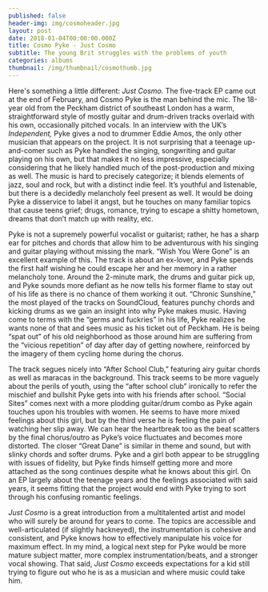 ```yaml
---
published: false
header-img: img/cosmoheader.jpg
layout: post
date: 2018-01-04T00:00:00.000Z
title: Cosmo Pyke - Just Cosmo
subtitle: The young Brit struggles with the problems of youth
categories: albums
thumbnail: /img/thumbnail/cosmothumb.jpg
---
```

<p>Here's something a little different:<em> Just Cosmo. </em>The five-track EP came out at the end of February, and Cosmo Pyke is the man behind the mic. The 18-year old from the Peckham district of southeast London has a warm, straightforward style of mostly guitar and drum-driven tracks overlaid with his own, occasionally pitched vocals. In an interview with the UK&rsquo;s <em>Independent, </em>Pyke gives a nod to drummer Eddie Amos, the only other musician that appears on the project. It is not surprising that a teenage up-and-comer such as Pyke handled the singing, songwriting and guitar playing on his own, but that makes it no less impressive, especially considering that he likely handled much of the post-production and mixing as well. The music is hard to precisely categorize; it blends elements of jazz, soul and rock, but with a distinct indie feel. It&rsquo;s youthful and listenable, but there is a decidedly melancholy feel present as well. It would be doing Pyke a disservice to label it angst, but he touches on many familiar topics that cause teens grief; drugs, romance, trying to escape a shitty hometown, dreams that don&rsquo;t match up with reality, etc.&nbsp;</p>
<p>Pyke is not a supremely powerful vocalist or guitarist; rather, he has a sharp ear for pitches and chords that allow him to be adventurous with his singing and guitar playing without missing the mark. &ldquo;Wish You Were Gone&rdquo; is an excellent example of this. The track is about an ex-lover, and Pyke spends the first half wishing he could escape her and her memory in a rather melancholy tone. Around the 2-minute mark, the drums and guitar pick up, and Pyke sounds more defiant as he now tells his former flame to stay out of his life as there is no chance of them working it out. &ldquo;Chronic Sunshine,&rdquo; the most played of the tracks on SoundCloud, features punchy chords and kicking drums as we gain an insight into why Pyke makes music. Having come to terms with the &ldquo;germs and fuckries&rdquo; in his life, Pyke realizes he wants none of that and sees music as his ticket out of Peckham. He is being &ldquo;spat out&rdquo; of his old neighborhood as those around him are suffering from the &ldquo;vicious repetition&rdquo; of day after day of getting nowhere, reinforced by the imagery of them cycling home during the chorus.</p>
<p>The track segues nicely into &ldquo;After School Club,&rdquo; featuring airy guitar chords as well as maracas in the background. This track seems to be more vaguely about the perils of youth, using the &ldquo;after school club&rdquo; ironically to refer the mischief and bullshit Pyke gets into with his friends after school. &ldquo;Social Sites&rdquo; comes next with a more plodding guitar/drum combo as Pyke again touches upon his troubles with women. He seems to have more mixed feelings about this girl, but by the third verse he is feeling the pain of watching her slip away. We can hear the heartbreak too as the beat scatters by the final chorus/outro as Pyke&rsquo;s voice fluctuates and becomes more distorted. The closer &ldquo;Great Dane&rdquo; is similar in theme and sound, but with slinky chords and softer drums. Pyke and a girl both appear to be struggling with issues of fidelity, but Pyke finds himself getting more and more attached as the song continues despite what he knows about this girl. On an EP largely about the teenage years and the feelings associated with said years, it seems fitting that the project would end with Pyke trying to sort through his confusing romantic feelings.</p>
<p><em>Just Cosmo</em> is a great introduction from a multitalented artist and model who will surely be around for years to come. The topics are accessible and well-articulated (if slightly hackneyed), the instrumentation is cohesive and consistent, and Pyke knows how to effectively manipulate his voice for maximum effect. In my mind, a logical next step for Pyke would be more mature subject matter, more complex instrumentation/beats, and a stronger vocal showing. That said, <em>Just Cosmo</em> exceeds expectations for a kid still trying to figure out who he is as a musician and where music could take him.</p>
